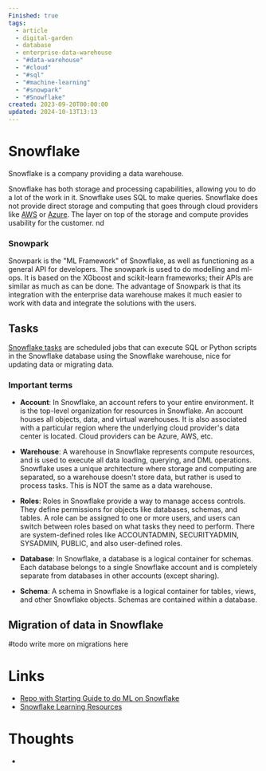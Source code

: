 ```yaml
---
Finished: true
tags:
  - article
  - digital-garden
  - database
  - enterprise-data-warehouse
  - "#data-warehouse"
  - "#cloud"
  - "#sql"
  - "#machine-learning"
  - "#snowpark"
  - "#Snowflake"
created: 2023-09-20T00:00:00
updated: 2024-10-13T13:13
---
```

# Snowflake

Snowflake is a company providing a data warehouse. 

Snowflake has both storage and processing capabilities, allowing you to do a lot of the work in it.  Snowflake uses SQL to make queries.  Snowflake does not provide direct storage and computing that goes through cloud providers like [AWS](../../Cloud/AWS.md) or [Azure](../../Cloud/Azure.md).  The layer on top of the storage and compute provides usability for the customer. 
nd


### Snowpark
Snowpark is the "ML Framework" of Snowflake, as well as functioning as a general API for developers. The snowpark is used to do modelling and ml-ops. It is based on the XGboost and scikit-learn frameworks; their APIs are similar as much as can be done. The advantage of Snowpark is that its integration with the enterprise data warehouse makes it much easier to work with data and integrate the solutions with the users.  

## Tasks
[Snowflake tasks](https://docs.snowflake.com/en/sql-reference/sql/create-task) are scheduled jobs that can execute SQL or Python scripts in the Snowflake database using the Snowflake warehouse, nice for updating data or migrating data. 



### Important terms 

- **Account**: In Snowflake, an account refers to your entire environment. It is the top-level organization for resources in Snowflake. An account houses all objects, data, and virtual warehouses. It is also associated with a particular region where the underlying cloud provider's data center is located. Cloud providers can be Azure, AWS, etc.
    
- **Warehouse**: A warehouse in Snowflake represents compute resources, and is used to execute all data loading, querying, and DML operations. Snowflake uses a unique architecture where storage and computing are separated, so a warehouse doesn't store data, but rather is used to process tasks. This is NOT the same as a data warehouse. 
    
- **Roles**: Roles in Snowflake provide a way to manage access controls. They define permissions for objects like databases, schemas, and tables. A role can be assigned to one or more users, and users can switch between roles based on what tasks they need to perform. There are system-defined roles like ACCOUNTADMIN, SECURITYADMIN, SYSADMIN, PUBLIC, and also user-defined roles.
    
- **Database**: In Snowflake, a database is a logical container for schemas. Each database belongs to a single Snowflake account and is completely separate from databases in other accounts (except sharing).
    
- **Schema**: A schema in Snowflake is a logical container for tables, views, and other Snowflake objects. Schemas are contained within a database.

## Migration of data in Snowflake 
#todo write more on migrations here 

# Links
- [Repo with Starting Guide to do ML on Snowflake](https://github.com/Snowflake-Labs/sfguide-getting-started-dataengineering-ml-snowpark-python/tree/main)
- [Snowflake Learning Resources](https://learn.snowflake.com/en/)

# Thoughts 
- 


